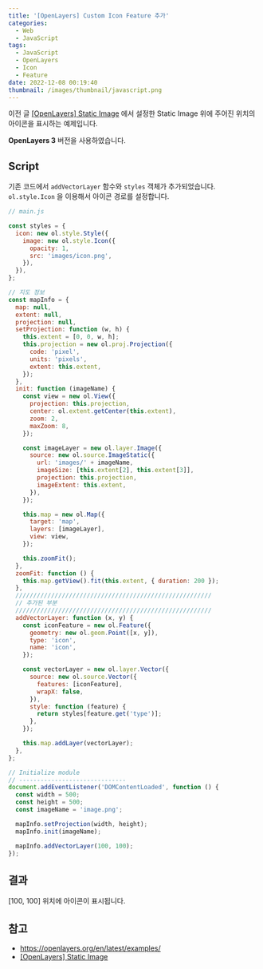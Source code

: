 ```yaml
---
title: '[OpenLayers] Custom Icon Feature 추가'
categories:
  - Web
  - JavaScript
tags:
  - JavaScript
  - OpenLayers
  - Icon
  - Feature
date: 2022-12-08 00:19:40
thumbnail: /images/thumbnail/javascript.png
---
```


이전 글 [[OpenLayers] Static Image](https://hgko1207.github.io/2022/12/07/js-dev-6/) 에서 설정한 Static Image 위에 주어진 위치의 아이콘을 표시하는 예제입니다.

**OpenLayers 3** 버전을 사용하였습니다.

## Script

기존 코드에서 `addVectorLayer` 함수와 `styles` 객체가 추가되었습니다. `ol.style.Icon` 을 이용해서 아이콘 경로를 설정합니다.

```js
// main.js

const styles = {
  icon: new ol.style.Style({
    image: new ol.style.Icon({
      opacity: 1,
      src: 'images/icon.png',
    }),
  }),
};

// 지도 정보
const mapInfo = {
  map: null,
  extent: null,
  projection: null,
  setProjection: function (w, h) {
    this.extent = [0, 0, w, h];
    this.projection = new ol.proj.Projection({
      code: 'pixel',
      units: 'pixels',
      extent: this.extent,
    });
  },
  init: function (imageName) {
    const view = new ol.View({
      projection: this.projection,
      center: ol.extent.getCenter(this.extent),
      zoom: 2,
      maxZoom: 8,
    });

    const imageLayer = new ol.layer.Image({
      source: new ol.source.ImageStatic({
        url: 'images/' + imageName,
        imageSize: [this.extent[2], this.extent[3]],
        projection: this.projection,
        imageExtent: this.extent,
      }),
    });

    this.map = new ol.Map({
      target: 'map',
      layers: [imageLayer],
      view: view,
    });

    this.zoomFit();
  },
  zoomFit: function () {
    this.map.getView().fit(this.extent, { duration: 200 });
  },
  ///////////////////////////////////////////////////////
  // 추가된 부분
  ///////////////////////////////////////////////////////
  addVectorLayer: function (x, y) {
    const iconFeature = new ol.Feature({
      geometry: new ol.geom.Point([x, y]),
      type: 'icon',
      name: 'icon',
    });

    const vectorLayer = new ol.layer.Vector({
      source: new ol.source.Vector({
        features: [iconFeature],
        wrapX: false,
      }),
      style: function (feature) {
        return styles[feature.get('type')];
      },
    });

    this.map.addLayer(vectorLayer);
  },
};

// Initialize module
// ------------------------------
document.addEventListener('DOMContentLoaded', function () {
  const width = 500;
  const height = 500;
  const imageName = 'image.png';

  mapInfo.setProjection(width, height);
  mapInfo.init(imageName);

  mapInfo.addVectorLayer(100, 100);
});
```

## 결과

[100, 100] 위치에 아이콘이 표시됩니다.

## 참고

- https://openlayers.org/en/latest/examples/
- [[OpenLayers] Static Image](https://hgko1207.github.io/2022/12/07/js-dev-6/)
